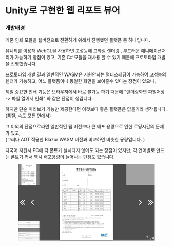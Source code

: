 # Unity로 구현한 웹 리포트 뷰어

### 개발배경&#x20;

기존 인쇄 모듈을 웹버전으로 전환하기 위해서 진행했던 플랫폼 중 하나입니다.&#x20;

유니티를 이용해 WebGL을 사용하면 고성능에 고화질 렌더링 , 부드러운 애니메이션처리가 가능하기 장점이 있고, 기존 C# 모듈을 재사용 할 수 있기 때문에 프로토타입 개발을 진행했습니다.



프로토타입 개발 결과 일반적인 WASM은 지원안되는 멀티스레딩이 가능하여 고성능의 렌더가 가능하고, 어느 플랫폼이나 동일한 화면을 보여줄수 있다는 장점이 있으나,&#x20;

제일 중요한 인쇄 기능은 브라우저에서 바로 불가능 하기 때문에 "렌더링화면 파일저장 -> 파일 열어서 인쇄" 와 같은 단점이 생깁니다.&#x20;

하지만 단순 미리보기 기능만 제공한다면 이것보다 좋은 플랫폼은 없을거라 생각됩니다.\
(품질, 속도 모든 면에서)

그 이외의 단점으로라면 일반적인 웹 버전보다 큰 배포 용량으로 인한 로딩시간의 문제가 있고, \
(그러나 AOT 적용한 Blazor WASM 버전과 비교하면 비슷한 용량입니다. )

다국어 지원시 PC에 각 폰트가 설치되지 않아도 되는 장점이 있지만, 각 언어별로 만드는 폰트가 커서 역시 배포용량이 늘어나는 단점도 있습니다.

<figure><img src="../../.gitbook/assets/image (1) (1) (1) (1).png" alt=""><figcaption></figcaption></figure>
